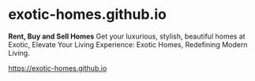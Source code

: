 # exotic-homes.github.io

**Rent, Buy and Sell Homes**
Get your luxurious, stylish, beautiful homes at Exotic, Elevate Your Living Experience: Exotic Homes, Redefining Modern Living.

https://exotic-homes.github.io